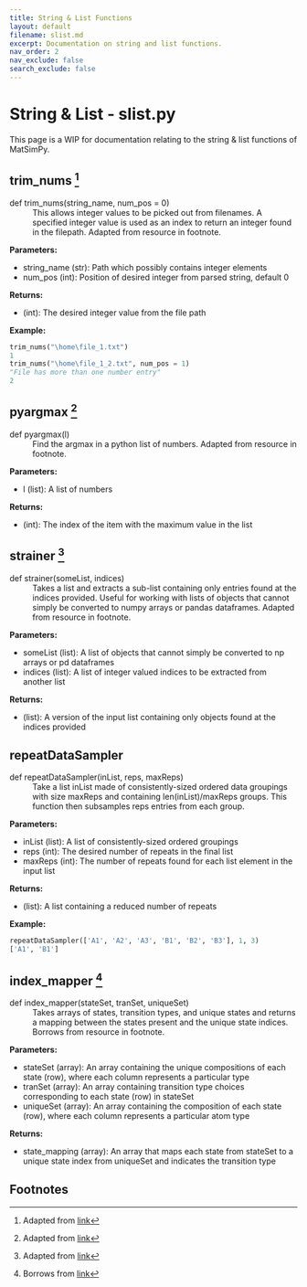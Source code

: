 ```yaml
---
title: String & List Functions
layout: default
filename: slist.md
excerpt: Documentation on string and list functions.
nav_order: 2
nav_exclude: false
search_exclude: false
---
```


# String & List - slist.py

This page is a WIP for documentation relating to the string & list functions of MatSimPy.

## trim_nums [^1]
<dl>
<dt>def trim_nums(string_name, num_pos = 0)</dt>
<dd> 
This allows integer values to be picked out from filenames.  A specified integer value is used as an index to return an integer found in the filepath.  Adapted from resource in footnote.
</dd>
</dl>

  **Parameters:**
  * string_name (str): Path which possibly contains integer elements
  * num_pos (int): Position of desired integer from parsed string, default 0
  
  **Returns:**
  * (int): The desired integer value from the file path
 
  **Example:**
  ```python
  trim_nums("\home\file_1.txt")
  1
  trim_nums("\home\file_1_2.txt", num_pos = 1)
  "File has more than one number entry"
  2
  ```

## pyargmax [^2]
<dl>
<dt>def pyargmax(l)</dt>
<dd> 
Find the argmax in a python list of numbers.  Adapted from resource in footnote.
</dd>
</dl>

  **Parameters:**
  * l (list): A list of numbers
  
  **Returns:**
  *  (int): The index of the item with the maximum value in the list

## strainer [^3]
<dl>
<dt>def strainer(someList, indices)</dt>
<dd> 
Takes a list and extracts a sub-list containing only entries found at the indices provided.  Useful for working with lists of objects that cannot simply be converted to numpy arrays or pandas dataframes.  Adapted from resource in footnote.
</dd>
</dl>

  **Parameters:**
  * someList (list): A list of objects that cannot simply be converted to np arrays or pd dataframes
  * indices (list): A list of integer valued indices to be extracted from another list
  
  **Returns:**
  *  (list): A version of the input list containing only objects found at the indices provided

## repeatDataSampler
<dl>
<dt>def repeatDataSampler(inList, reps, maxReps)</dt>
<dd> 
Take a list inList made of consistently-sized ordered data groupings with size maxReps and containing len(inList)/maxReps groups. This function then subsamples reps entries from each group.
</dd>
</dl>

  **Parameters:**
  * inList (list): A list of consistently-sized ordered groupings
  * reps (int): The desired number of repeats in the final list
  * maxReps (int): The number of repeats found for each list element in the input list
  
  **Returns:**
  * (list): A list containing a reduced number of repeats

  **Example:**
  ```python
  repeatDataSampler(['A1', 'A2', 'A3', 'B1', 'B2', 'B3'], 1, 3)
  ['A1', 'B1']
  ```

## index_mapper [^4]
<dl>
<dt>def index_mapper(stateSet, tranSet, uniqueSet)</dt>
<dd> 
Takes arrays of states, transition types, and unique states and returns a mapping between the states present and the unique state indices. Borrows from resource in footnote.
</dd>
</dl>

  **Parameters:**
  * stateSet (array): An array containing the unique compositions of each state (row), where each column represents a particular type
  * tranSet (array): An array containing transition type choices corresponding to each state (row) in stateSet
  * uniqueSet (array): An array containing the composition of each state (row), where each column represents a particular atom type
  
  **Returns:**
  * state_mapping (array): An array that maps each state from stateSet to a unique state index from uniqueSet and indicates the transition type

## Footnotes
[^1]: Adapted from [link](https://stackoverflow.com/questions/14008440/how-to-extract-numbers-from-filename-in-python)
[^2]: Adapted from [link](https://towardsdatascience.com/there-is-no-argmax-function-for-python-list-cd0659b05e49)
[^3]: Adapted from [link](https://stackoverflow.com/questions/497426/deleting-multiple-elements-from-a-list)
[^4]: Borrows from [link](https://stackoverflow.com/questions/18927475/numpy-array-get-row-index-searching-by-a-row)
